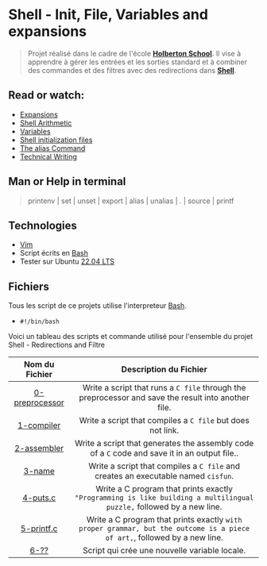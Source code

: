 # Shell - Init, File, Variables and expansions

>Projet réalisé dans le cadre de l'école **[Holberton School](https://www.holbertonschool.fr/?utm_source=googleads&utm_medium=cta&gclid=CjwKCAiA_6yfBhBNEiwAkmXy50eX6Dq5EZ7N9KvwnQ9og_Xm7dYtCC2PkdKXvP-tK75zN7BWrIze2BoC1zgQAvD_BwE/).** Il vise à apprendre à gérer les entrées et les sorties standard et à combiner des commandes et des filtres avec des redirections dans **[Shell](http://hautrive.free.fr/linux/page-shell-linux.html)**.  

## Read or watch:
* [Expansions](http://linuxcommand.org/lc3_lts0080.php)  
* [Shell Arithmetic](https://www.gnu.org/software/bash/manual/html_node/Shell-Arithmetic.html)  
* [Variables](https://tldp.org/LDP/Bash-Beginners-Guide/html/sect_03_02.html)  
* [Shell initialization files](https://tldp.org/LDP/Bash-Beginners-Guide/html/sect_03_01.html)  
* [The alias Command](http://www.linfo.org/alias.html)  
* [Technical Writing](https://s3.eu-west-3.amazonaws.com/hbtn.intranet/uploads/misc/2021/6/9112669886fd446a2aa3113c31319d1f468dc160.pdf?X-Amz-Algorithm=AWS4-HMAC-SHA256&X-Amz-Credential=AKIA4MYA5JM5DUTZGMZG%2F20230215%2Feu-west-3%2Fs3%2Faws4_request&X-Amz-Date=20230215T185212Z&X-Amz-Expires=86400&X-Amz-SignedHeaders=host&X-Amz-Signature=9f0cd9ecfc4cdf70a91e5a7540b0e39377005beb3d173815713bd57474e7b71d)  


## Man or Help in terminal
 > printenv | set | unset | export | alias | unalias | . | source | printf
 
## Technologies
* [Vim](https://doc.ubuntu-fr.org/vim/)
* Script écrits en [Bash](https://datascientest.com/bash-tout-savoir/)
* Tester sur Ubuntu [22.04 LTS](https://ubuntu.com/download/desktop/)

## Fichiers
Tous les script de ce projets utilise l'interpreteur [Bash](https://datascientest.com/bash-tout-savoir/).
- `#!/bin/bash`  
  
Voici un tableau des scripts et commande utilisé pour l'ensemble du projet Shell - Redirections and Filtre

| Nom du Fichier | Description du Fichier |
| :--------: | :-----------: |
| [0-preprocessor](./0-preprocessor) | Write a script that runs a `C file` through the preprocessor and save the result into another file.
| [1-compiler](./1-compiler) | Write a script that compiles a `C file` but does not link.
| [2-assembler](./2-assembler) | Write a script that generates the assembly code of a `C` code and save it in an output file..
| [3-name](./3-name) | Write a script that compiles a `C file` and creates an executable named `cisfun`.
| [4-puts.c](./4-puts.c) | Write a C program that prints exactly `"Programming is like building a multilingual puzzle,` followed by a new line.
| [5-printf.c](./5-printf.c) | Write a C program that prints exactly `with proper grammar, but the outcome is a piece of art,`, followed by a new line.
| [6-??](./6-??) | Script qui crée une nouvelle variable locale.
